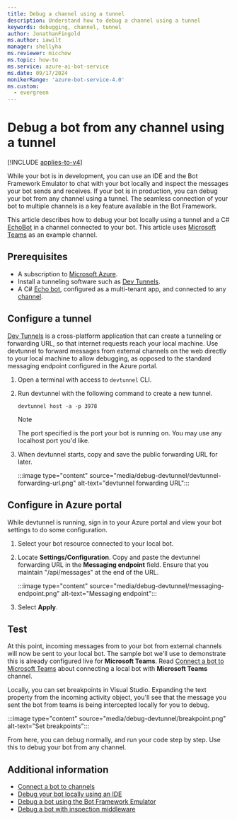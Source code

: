 ```yaml
---
title: Debug a channel using a tunnel
description: Understand how to debug a channel using a tunnel
keywords: debugging, channel, tunnel
author: JonathanFingold
ms.author: iawilt
manager: shellyha
ms.reviewer: micchow
ms.topic: how-to
ms.service: azure-ai-bot-service
ms.date: 09/17/2024
monikerRange: 'azure-bot-service-4.0'
ms.custom:
  - evergreen
---
```


# Debug a bot from any channel using a tunnel

[!INCLUDE [applies-to-v4](includes/applies-to-v4-current.md)]

While your bot is in development, you can use an IDE and the Bot Framework Emulator to chat with your bot locally and inspect the messages your bot sends and receives.
If your bot is in production, you can debug your bot from any channel using a tunnel. The seamless connection of your bot to multiple channels is a key feature available in the Bot Framework.

This article describes how to debug your bot locally using a tunnel and a C# [EchoBot](https://github.com/microsoft/BotBuilder-Samples/tree/main/samples/csharp_dotnetcore/02.echo-bot) in a channel connected to your bot. This article uses [Microsoft Teams](channel-connect-teams.md) as an example channel.


## Prerequisites

- A subscription to [Microsoft Azure](https://azure.microsoft.com/).
- Install a tunneling software such as [Dev Tunnels](https://aka.ms/devtunnels).
- A C# [Echo bot](https://github.com/microsoft/BotBuilder-Samples/tree/main/samples/csharp_dotnetcore/02.echo-bot), configured as a multi-tenant app, and connected to any [channel](bot-service-manage-channels.md).

## Configure a tunnel

[Dev Tunnels](https://aka.ms/devtunnels) is a cross-platform application that can create a tunneling or forwarding URL, so that internet requests reach your local machine. Use devtunnel to forward messages from external channels on the web directly to your local machine to allow debugging, as opposed to the standard messaging endpoint configured in the Azure portal.

1. Open a terminal with access to `devtunnel` CLI.

1. Run devtunnel with the following command to create a new tunnel.

    ```console
    devtunnel host -a -p 3978
    ```

    > [!NOTE]
    > The port specified is the port your bot is running on. You may use any localhost port you'd like.


1. When devtunnel starts, copy and save the public forwarding URL for later.

    :::image type="content" source="media/debug-devtunnel/devtunnel-forwarding-url.png" alt-text="devtunnel forwarding URL":::

## Configure in Azure portal

While devtunnel is running, sign in to your Azure portal and view your bot settings to do some configuration.

1. Select your bot resource connected to your local bot.

1. Locate **Settings/Configuration**. Copy and paste the devtunnel forwarding URL in the **Messaging endpoint** field. Ensure that you maintain "/api/messages" at the end of the URL.

    :::image type="content" source="media/debug-devtunnel/messaging-endpoint.png" alt-text="Messaging endpoint":::

1. Select **Apply**.

## Test

At this point, incoming messages from to your bot from external channels will now be sent to your local bot. The sample bot we'll use to demonstrate this is already configured live for **Microsoft Teams**. Read [Connect a bot to Microsoft Teams](channel-connect-teams.md) about connecting a local bot with **Microsoft Teams** channel.

Locally, you can set breakpoints in Visual Studio. Expanding the text property from the incoming activity object, you'll see that the message you sent the bot from teams is being intercepted locally for you to debug.

:::image type="content" source="media/debug-devtunnel/breakpoint.png" alt-text="Set breakpoints":::

From here, you can debug normally, and run your code step by step. Use this to debug your bot from any channel.

## Additional information

- [Connect a bot to channels](bot-service-manage-channels.md)
- [Debug your bot locally using an IDE](bot-service-debug-bot.md)
- [Debug a bot using the Bot Framework Emulator](bot-service-debug-emulator.md)
- [Debug a bot with inspection middleware](bot-service-debug-inspection-middleware.md)
